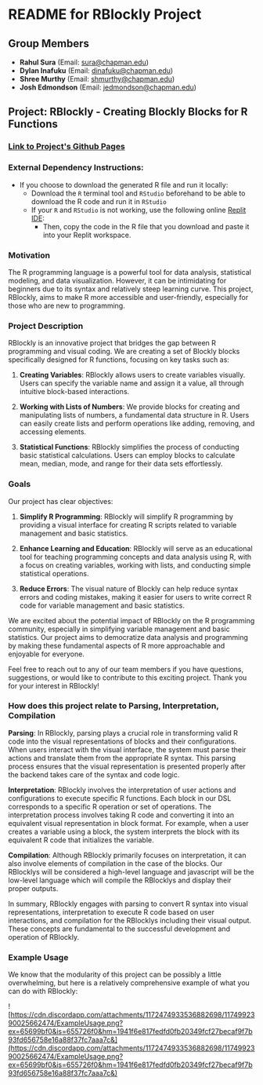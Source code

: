 # README for RBlockly Project

## Group Members

- **Rahul Sura** (Email: sura@chapman.edu)
- **Dylan Inafuku** (Email: dinafuku@chapman.edu)
- **Shree Murthy** (Email: shmurthy@chapman.edu)
- **Josh Edmondson** (Email: jedmondson@chapman.edu)

## Project: RBlockly - Creating Blockly Blocks for R Functions

### [Link to Project's Github Pages](https://shmurthy08.github.io/RBlockly/src/design-blocks/index.html)

### External Dependency Instructions:

- If you choose to download the generated R file and run it locally:
    - Download the `R` terminal tool and `RStudio` beforehand to be able to download the R code and run it in `RStudio`
    - If your `R` and `RStudio` is not working, use the following online [Replit IDE](https://replit.com/languages/rlang): 
        - Then, copy the code in the R file that you download and paste it into your Replit workspace. 

### Motivation

The R programming language is a powerful tool for data analysis, statistical modeling, and data visualization. However, it can be intimidating for beginners due to its syntax and relatively steep learning curve. This project, RBlockly, aims to make R more accessible and user-friendly, especially for those who are new to programming.

### Project Description

RBlockly is an innovative project that bridges the gap between R programming and visual coding. We are creating a set of Blockly blocks specifically designed for R functions, focusing on key tasks such as:

1. **Creating Variables**: RBlockly allows users to create variables visually. Users can specify the variable name and assign it a value, all through intuitive block-based interactions.

2. **Working with Lists of Numbers**: We provide blocks for creating and manipulating lists of numbers, a fundamental data structure in R. Users can easily create lists and perform operations like adding, removing, and accessing elements.

3. **Statistical Functions**: RBlockly simplifies the process of conducting basic statistical calculations. Users can employ blocks to calculate mean, median, mode, and range for their data sets effortlessly.

### Goals

Our project has clear objectives:

1. **Simplify R Programming**: RBlockly will simplify R programming by providing a visual interface for creating R scripts related to variable management and basic statistics.

2. **Enhance Learning and Education**: RBlockly will serve as an educational tool for teaching programming concepts and data analysis using R, with a focus on creating variables, working with lists, and conducting simple statistical operations.

3. **Reduce Errors**: The visual nature of Blockly can help reduce syntax errors and coding mistakes, making it easier for users to write correct R code for variable management and basic statistics.

We are excited about the potential impact of RBlockly on the R programming community, especially in simplifying variable management and basic statistics. Our project aims to democratize data analysis and programming by making these fundamental aspects of R more approachable and enjoyable for everyone.

Feel free to reach out to any of our team members if you have questions, suggestions, or would like to contribute to this exciting project. Thank you for your interest in RBlockly!

### How does this project relate to Parsing, Interpretation, Compilation

**Parsing**: In RBlockly, parsing plays a crucial role in transforming valid R code into the visual representations of blocks and their configurations. When users interact with the visual interface, the system must parse their actions and translate them from the appropriate R syntax. This parsing process ensures that the visual representation is presented properly after the backend takes care of the syntax and code logic. 

**Interpretation**: RBlockly involves the interpretation of user actions and configurations to execute specific R functions. Each block in our DSL corresponds to a specific R operation or set of operations. The interpretation process involves taking R code and converting it into an equivalent visual representation in block format. For example, when a user creates a variable using a block, the system interprets the block with its equivalent R code that initializes the variable.

**Compilation**: Although RBlockly primarily focuses on interpretation, it can also involve elements of compilation in the case of the blocks. Our RBlocklys will be considered a high-level language and javascript will be the low-level language which will compile the RBlocklys and display their proper outputs. 

In summary, RBlockly engages with parsing to convert R syntax into visual representations, interpretation to execute R code based on user interactions, and compilation for the RBlocklys including their visual output. These concepts are fundamental to the successful development and operation of RBlockly.

### Example Usage

We know that the modularity of this project can be possibly a little overwhelming, but here is a relatively comprehensive example of what you can do with RBlockly:

![https://cdn.discordapp.com/attachments/1172474933536882698/1174992390025662474/ExampleUsage.png?ex=65699bf0&is=655726f0&hm=1941f6e817fedfd0fb20349fcf27becaf9f7b93fd656758e16a88f37fc7aaa7c&](https://cdn.discordapp.com/attachments/1172474933536882698/1174992390025662474/ExampleUsage.png?ex=65699bf0&is=655726f0&hm=1941f6e817fedfd0fb20349fcf27becaf9f7b93fd656758e16a88f37fc7aaa7c&)